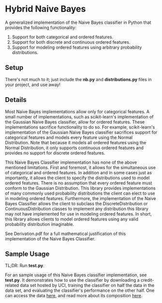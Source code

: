 # Hybrid Naive Bayes


A generalized implementation of the Naive Bayes classifier in Python that provides the following functionality:

1. Support for both categorical and ordered features.
2. Support for both discrete and continuous ordered features.
3. Support for modeling ordered features using arbitrary probability distributions.

## Setup

There's not much to it; just include the **nb.py** and **distributions.py** files in your project, and use away!

## Details

Most Naive Bayes implementations allow only for categorical features. A small number of implementations, such as scikit-learn's implementation of the Gaussian Naive Bayes classifier, allow for ordered features. These implementations sacrifice functionality to do so. For example, scikit-learn's implementation of the Gaussian Naive Bayes classifier sacrifices support for categorical features and models every feature using the Normal Distribution. Note that because it models all ordered features using the Normal Distribution, it only supports continuous ordered features and provides no support for discrete ordered features.

This Naive Bayes Classifier implementation has none of the above mentioned limitations. First and foremost, it allows for the simultaneous use of categorical and ordered features. In addition and in some cases just as importantly, it allows the client to specify the distributions used to model ordered features. There is no assumption that every ordered feature must conform to the Gaussian Distribution. This library provides implementations of many commonly used probability distributions the client can elect to use in modeling ordered features. Furthermore, the implementation of the Naive Bayes Classifier allows the client to subclass the DiscreteDistribution or ContinuousDistribution classes to implement any distribution this library may not have implemented for use in modeling ordered features. In short, this library allows clients to model ordered features using any valid probability distribution imaginable.

See Derivation.pdf for a full mathematical justification of this implementation of the Naive Bayes Classifier.

## Sample Usage

TL;DR: Run **test.py**.

For an sample usage of this Naive Bayes classifier implementation, see **test.py**. It demonstrates how to use the classifier by downloading a credit-related data set hosted by UCI, training the classifier on half the data in the data set, and evaluating the classifier's performance on the other half. One can access the data [here](https://archive.ics.uci.edu/ml/machine-learning-databases/statlog/german/german.data), and read more about its composition [here](https://archive.ics.uci.edu/ml/datasets/Statlog+(German+Credit+Data)).
